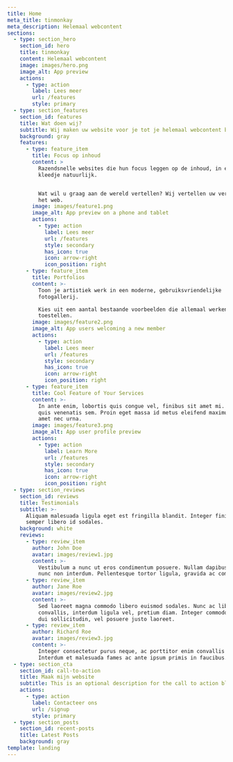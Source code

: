 ```yaml
---
title: Home
meta_title: tinmonkay
meta_description: Helemaal webcontent
sections:
  - type: section_hero
    section_id: hero
    title: tinmonkay
    content: Helemaal webcontent
    image: images/hero.png
    image_alt: App preview
    actions:
      - type: action
        label: Lees meer
        url: /features
        style: primary
  - type: section_features
    section_id: features
    title: Wat doen wij?
    subtitle: Wij maken uw website voor je tot je helemaal webcontent bent
    background: gray
    features:
      - type: feature_item
        title: Focus op inhoud
        content: >
          Razendsnelle websites die hun focus leggen op de inhoud, in een mooi
          kleedje natuurlijk.


          Wat wil u graag aan de wereld vertellen? Wij vertellen uw verhaal op
          het web.
        image: images/feature1.png
        image_alt: App preview on a phone and tablet
        actions:
          - type: action
            label: Lees meer
            url: /features
            style: secondary
            has_icon: true
            icon: arrow-right
            icon_position: right
      - type: feature_item
        title: Portfolios
        content: >-
          Toon je artistiek werk in een moderne, gebruiksvriendelijke
          fotogallerij.

          Kies uit een aantal bestaande voorbeelden die allemaal werken op alle
          toestellen.
        image: images/feature2.png
        image_alt: App users welcoming a new member
        actions:
          - type: action
            label: Lees meer
            url: /features
            style: secondary
            has_icon: true
            icon: arrow-right
            icon_position: right
      - type: feature_item
        title: Cool Feature of Your Services
        content: >-
          In ante enim, lobortis quis congue vel, finibus sit amet mi. Aenean
          quis venenatis sem. Proin eget massa id metus eleifend maximus sit
          amet nec urna.
        image: images/feature3.png
        image_alt: App user profile preview
        actions:
          - type: action
            label: Learn More
            url: /features
            style: secondary
            has_icon: true
            icon: arrow-right
            icon_position: right
  - type: section_reviews
    section_id: reviews
    title: Testimonials
    subtitle: >-
      Aliquam malesuada ligula eget est fringilla blandit. Integer finibus
      semper libero id sodales. 
    background: white
    reviews:
      - type: review_item
        author: John Doe
        avatar: images/review1.jpg
        content: >-
          Vestibulum a nunc ut eros condimentum posuere. Nullam dapibus quis
          nunc non interdum. Pellentesque tortor ligula, gravida ac commodo eu.
      - type: review_item
        author: Jane Roe
        avatar: images/review2.jpg
        content: >-
          Sed laoreet magna commodo libero euismod sodales. Nunc ac libero
          convallis, interdum ligula vel, pretium diam. Integer commodo sem at
          dui sollicitudin, vel posuere justo laoreet.
      - type: review_item
        author: Richard Roe
        avatar: images/review3.jpg
        content: >-
          Integer consectetur purus neque, ac porttitor enim convallis vitae.
          Interdum et malesuada fames ac ante ipsum primis in faucibus.
  - type: section_cta
    section_id: call-to-action
    title: Maak mijn website
    subtitle: This is an optional description for the call to action block.
    actions:
      - type: action
        label: Contacteer ons
        url: /signup
        style: primary
  - type: section_posts
    section_id: recent-posts
    title: Latest Posts
    background: gray
template: landing
---
```


